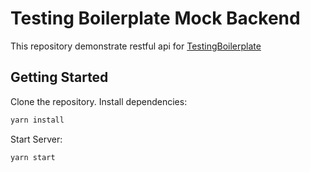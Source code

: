 # Testing Boilerplate Mock Backend

This repository demonstrate restful api for [TestingBoilerplate](https://github.com/guvenkaranfil/TestingBoilerplate)

## Getting Started

Clone the repository. Install dependencies:

```bash
yarn install
```

Start Server:

```bash
yarn start
```
